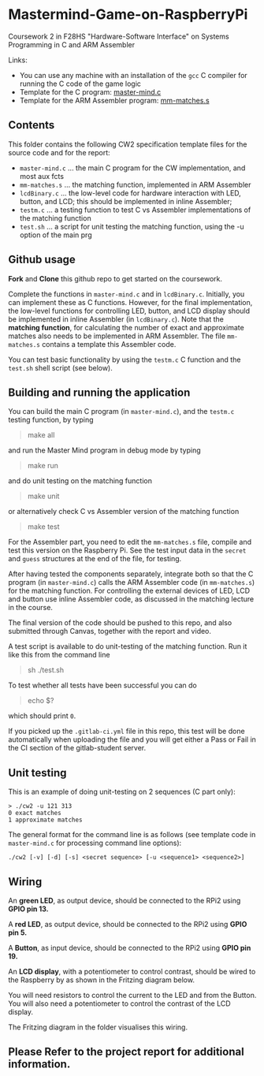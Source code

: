 # Mastermind-Game-on-RaspberryPi

Coursework 2 in F28HS "Hardware-Software Interface" on Systems Programming in C and ARM Assembler

Links:
- You can use any machine with an installation of the `gcc` C compiler for running the C code of the game logic
- Template for the C program: [master-mind.c](master-mind.c)
- Template for the ARM Assembler program: [mm-matches.s](mm-matches.s)

## Contents

This folder contains the following CW2 specification template files for the source code and for the report:
- `master-mind.c` ... the main C program for the CW implementation, and most aux fcts
- `mm-matches.s`  ... the matching function, implemented in ARM Assembler
- `lcdBinary.c`   ... the low-level code for hardware interaction with LED, button, and LCD;
                      this should be implemented in inline Assembler; 
- `testm.c`       ... a testing function to test C vs Assembler implementations of the matching function
- `test.sh`       ... a script for unit testing the matching function, using the -u option of the main prg

## Github usage

**Fork** and **Clone** this github repo to get started on the coursework.

Complete the functions in `master-mind.c` and in `lcdBinary.c`. Initially, you can implement these as C
functions. However, for the final implementation, the low-level functions for controlling LED, button, and
LCD display should be implemented in inline Assembler (in `lcdBinary.c`). Note that the **matching function**,
for calculating the number of exact and approximate matches also needs to be implemented in ARM Assembler.
The file `mm-matches.s` contains a template this Assembler code.

You can test basic functionality by using the `testm.c` C function and the `test.sh` shell script (see below).

## Building and running the application

You can build the main C program (in `master-mind.c`), and the `testm.c` testing function, by typing
> make all

and run the Master Mind program in debug mode by typing
> make run

and do unit testing on the matching function
> make unit

or alternatively check C vs Assembler version of the matching function
> make test

For the Assembler part, you need to edit the `mm-matches.s` file, compile and test this version on the Raspberry Pi.
See the test input data in the `secret` and `guess` structures at the end of the file, for testing.

After having tested the components separately, integrate both so that the C program (in `master-mind.c`)
calls the ARM Assembler code (in `mm-matches.s`) for the matching function.
For controlling the external devices of LED, LCD and button use inline Assembler code, as discussed in
the matching lecture in the course.

The final version of the code should be pushed to this repo, and also submitted through Canvas, together with the report and video.

A test script is available to do unit-testing of the matching function. Run it like this from the command line
> sh ./test.sh

To test whether all tests have been successful you can do
> echo $?

which should print `0`.

If you picked up the `.gitlab-ci.yml` file in this repo, this test will be done automatically when uploading the file and you will get either a Pass or Fail in the CI section of the gitlab-student server.

## Unit testing

This is an example of doing unit-testing on 2 sequences (C part only):
```
> ./cw2 -u 121 313
0 exact matches
1 approximate matches
```

The general format for the command line is as follows (see template code in `master-mind.c` for processing command line options):
```
./cw2 [-v] [-d] [-s] <secret sequence> [-u <sequence1> <sequence2>]
```

## Wiring

An **green LED**, as output device, should be connected to the RPi2 using **GPIO pin 13.**

A **red LED**, as output device, should be connected to the RPi2 using **GPIO pin 5.**

A **Button**, as input device, should be connected to the RPi2 using **GPIO pin 19.**

An **LCD display**, with a potentiometer to control contrast, should be wired to the
Raspberry by as shown in the Fritzing diagram below.

You will need resistors to control the current to the LED and from the Button. You
will also need a potentiometer to control the contrast of the LCD display.

The Fritzing diagram in the folder visualises this wiring. 

## Please Refer to the project report for additional information.

